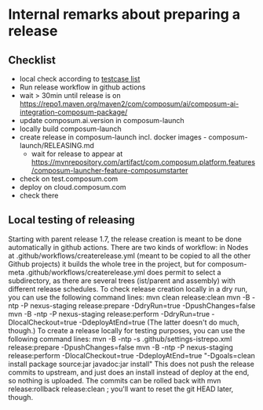 # Internal remarks about preparing a release

## Checklist

- local check according to [testcase list](featurespecs/Testcases.md)
- Run release workflow in github actions
- wait > 30min until release is
  on https://repo1.maven.org/maven2/com/composum/ai/composum-ai-integration-composum-package/
- update composum.ai.version in composum-launch
- locally build composum-launch
- create release in composum-launch incl. docker images - composum-launch/RELEASING.md
    - wait for release to appear
      at https://mvnrepository.com/artifact/com.composum.platform.features/composum-launcher-feature-composumstarter
- check on test.composum.com
- deploy on cloud.composum.com
- check there

## Local testing of releasing

Starting with parent release 1.7, the release creation is meant to be done automatically in github actions. There are two kinds of workflow: in Nodes at .github/workflows/createrelease.yml (meant to be copied to all the other Github projects) it builds the whole tree in the project, but for composum-meta .github/workflows/createrelease.yml does permit to select a subdirectory, as there are several trees (ist/parent and assembly) with different release schedules.
To check release creation locally in a dry run, you can use the following command lines:
mvn clean release:clean
mvn -B -ntp -P nexus-staging release:prepare -DdryRun=true -DpushChanges=false
mvn -B -ntp -P nexus-staging release:perform -DdryRun=true -DlocalCheckout=true -DdeployAtEnd=true
(The latter doesn't do much, though.)
To create a release locally for testing purposes, you can use the following command lines:
mvn -B -ntp -s .github/settings-istrepo.xml release:prepare -DpushChanges=false
mvn -B -ntp -P nexus-staging release:perform -DlocalCheckout=true -DdeployAtEnd=true "-Dgoals=clean install package source:jar javadoc:jar install"
This does not push the release commits to upstream, and just does an install instead of deploy at the end, so nothing is uploaded. The commits can be rolled back with mvn release:rollback release:clean ; you'll want to reset the git HEAD later, though.
